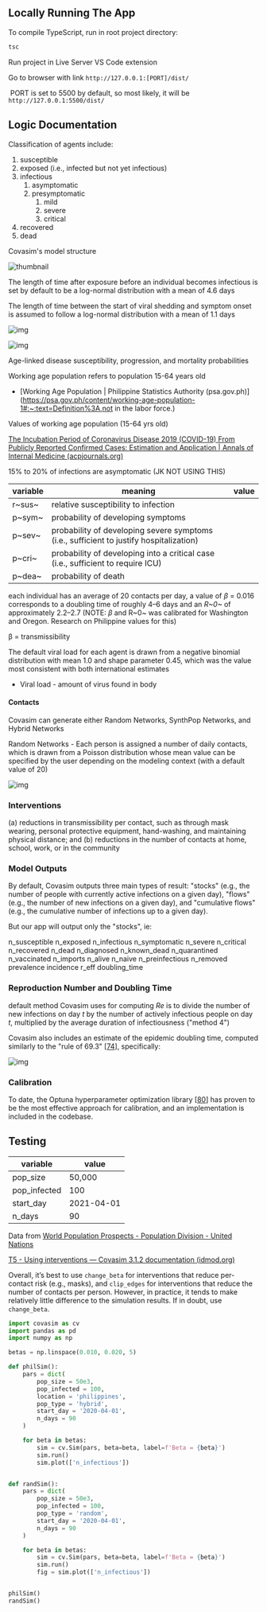 ## Locally Running The App

To compile TypeScript, run in root project directory: 

```bash
tsc
```

Run project in Live Server VS Code extension

Go to browser with link `http://127.0.0.1:[PORT]/dist/`

​	PORT is set to 5500 by default, so most likely, it will be `http://127.0.0.1:5500/dist/`



## Logic Documentation

Classification of agents include:

1. susceptible
2. exposed (i.e., infected but not yet infectious)
3. infectious
   1. asymptomatic
   2. presymptomatic
      1. mild
      2. severe
      3. critical
4. recovered
5. dead

Covasim's model structure

![thumbnail](https://journals.plos.org/ploscompbiol/article/figure/image?size=inline&id=10.1371/journal.pcbi.1009149.g001)



The length of time after exposure before an individual becomes infectious is set by default to be a log-normal distribution with a mean of 4.6 days

The length of time between the start of viral shedding and symptom onset is assumed to follow a log-normal distribution with a mean of 1.1 days

![img](https://journals.plos.org/ploscompbiol/article/figure/image?size=large&id=10.1371/journal.pcbi.1009149.t001)

![img](https://journals.plos.org/ploscompbiol/article/figure/image?size=large&id=10.1371/journal.pcbi.1009149.t002)

Age-linked disease susceptibility, progression, and mortality probabilities



Working age population refers to population 15-64 years old 

- [Working Age Population | Philippine Statistics Authority (psa.gov.ph)](https://psa.gov.ph/content/working-age-population-1#:~:text=Definition%3A,not in the labor force.)

Values of working age population (15-64 yrs old)



[The Incubation Period of Coronavirus Disease 2019 (COVID-19) From Publicly Reported Confirmed Cases: Estimation and Application | Annals of Internal Medicine (acpjournals.org)](https://www.acpjournals.org/doi/10.7326/M20-0504)

15% to 20% of infections are asymptomatic (JK NOT USING THIS)



| variable | meaning                                                      | value |
| -------- | ------------------------------------------------------------ | ----- |
| r~sus~   | relative susceptibility to infection                         |       |
| p~sym~   | probability of developing symptoms                           |       |
| p~sev~   | probability of developing severe symptoms (i.e., sufficient to justify hospitalization) |       |
| p~cri~   | probability of developing into a critical case (i.e., sufficient to require ICU) |       |
| p~dea~   | probability of death                                         |       |



each individual has an average of 20 contacts per day, a value of *β* = 0.016 corresponds to a doubling time of roughly 4–6 days and an *R~0~* of approximately 2.2–2.7 (NOTE: *β* and R~0~ was calibrated for Washington and Oregon. Research on Philippine values for this)

β = transmissibility

The default viral load for each agent is drawn from a negative binomial distribution with mean 1.0 and shape parameter 0.45, which was the value most consistent with both international estimates

- Viral load - amount of virus found in body



#### Contacts 

Covasim can generate either Random Networks, SynthPop Networks, and Hybrid Networks

Random Networks - Each person is assigned a number of daily contacts, which is drawn from a Poisson distribution whose mean value can be specified by the user depending on the modeling context (with a default value of 20)

![img](https://journals.plos.org/ploscompbiol/article/figure/image?size=large&id=10.1371/journal.pcbi.1009149.t003)



### Interventions

(a) reductions in transmissibility per contact, such as through mask wearing, personal protective equipment, hand-washing, and maintaining physical distance; and (b) reductions in the number of contacts at home, school, work, or in the community



### Model Outputs

By default, Covasim outputs three main types of result: "stocks" (e.g., the number of people with currently active infections on a given day), "flows" (e.g., the number of new infections on a given day), and "cumulative flows" (e.g., the cumulative number of infections up to a given day).

But our app will output only the "stocks", ie:

n_susceptible	n_exposed	n_infectious	n_symptomatic	n_severe	n_critical	n_recovered	n_dead	n_diagnosed	n_known_dead	n_quarantined	n_vaccinated	n_imports	n_alive	n_naive	n_preinfectious	n_removed	prevalence	incidence	r_eff	doubling_time



### Reproduction Number and Doubling Time

default method Covasim uses for computing *Re* is to divide the number of new infections on day *t* by the number of actively infectious people on day *t*, multiplied by the average duration of infectiousness ("method 4")

Covasim also includes an estimate of the epidemic doubling time, computed similarly to the "rule of 69.3" [[74](https://journals.plos.org/ploscompbiol/article?id=10.1371/journal.pcbi.1009149#pcbi.1009149.ref074)], specifically:

![img](https://journals.plos.org/ploscompbiol/article/file?type=thumbnail&id=10.1371/journal.pcbi.1009149.e002)



### Calibration

To date, the Optuna hyperparameter optimization library [[80](https://journals.plos.org/ploscompbiol/article?id=10.1371/journal.pcbi.1009149#pcbi.1009149.ref080)] has proven to be the most effective approach for calibration, and an implementation is included in the codebase.





## Testing

| variable     | value      |
| ------------ | ---------- |
| pop_size     | 50,000     |
| pop_infected | 100        |
| start_day    | 2021-04-01 |
| n_days       | 90         |





Data from [World Population Prospects - Population Division - United Nations](https://population.un.org/wpp/Download/Standard/Population/)





[T5 - Using interventions — Covasim 3.1.2 documentation (idmod.org)](https://docs.idmod.org/projects/covasim/en/latest/tutorials/tut_interventions.html)

Overall, it’s best to use `change_beta` for interventions that reduce per-contact risk (e.g., masks), and `clip_edges` for interventions that reduce the number of contacts per person. However, in practice, it tends to make relatively little difference to the simulation results. If in doubt, use `change_beta`.





```python
import covasim as cv
import pandas as pd
import numpy as np

betas = np.linspace(0.010, 0.020, 5)

def philSim():
    pars = dict(
        pop_size = 50e3,
        pop_infected = 100,
        location = 'philippines',
        pop_type = 'hybrid',
        start_day = '2020-04-01',
        n_days = 90
    )

    for beta in betas:
        sim = cv.Sim(pars, beta=beta, label=f'Beta = {beta}')
        sim.run()
        sim.plot(['n_infectious'])


def randSim():
    pars = dict(
        pop_size = 50e3,
        pop_infected = 100,
        pop_type = 'random',
        start_day = '2020-04-01',
        n_days = 90
    )

    for beta in betas:
        sim = cv.Sim(pars, beta=beta, label=f'Beta = {beta}')
        sim.run()
        fig = sim.plot(['n_infectious'])


philSim()
randSim()
```





